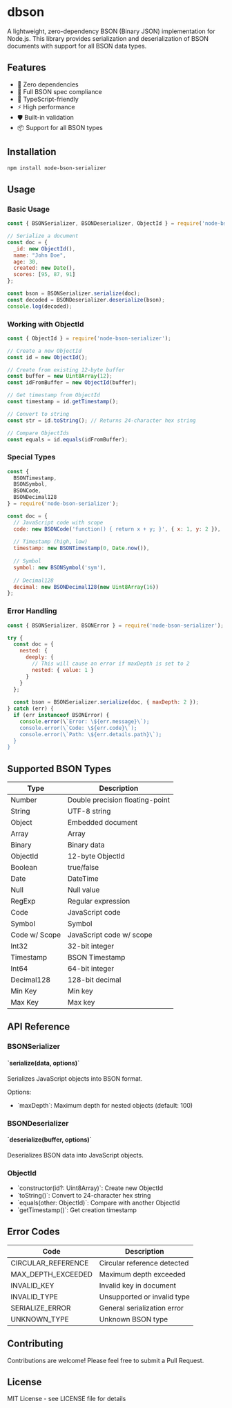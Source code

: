 # dbson
A lightweight, zero-dependency BSON (Binary JSON) implementation for Node.js. This library provides serialization and deserialization of BSON documents with support for all BSON data types.

## Features

- 🚀 Zero dependencies
- 💪 Full BSON spec compliance
- 🎯 TypeScript-friendly
- ⚡ High performance
- 🛡️ Built-in validation
- 📦 Support for all BSON types

## Installation

```bash
npm install node-bson-serializer
```

## Usage

### Basic Usage

```javascript
const { BSONSerializer, BSONDeserializer, ObjectId } = require('node-bson-serializer');

// Serialize a document
const doc = {
  _id: new ObjectId(),
  name: "John Doe",
  age: 30,
  created: new Date(),
  scores: [95, 87, 91]
};

const bson = BSONSerializer.serialize(doc);
const decoded = BSONDeserializer.deserialize(bson);
console.log(decoded);
```

### Working with ObjectId

```javascript
const { ObjectId } = require('node-bson-serializer');

// Create a new ObjectId
const id = new ObjectId();

// Create from existing 12-byte buffer
const buffer = new Uint8Array(12);
const idFromBuffer = new ObjectId(buffer);

// Get timestamp from ObjectId
const timestamp = id.getTimestamp();

// Convert to string
const str = id.toString(); // Returns 24-character hex string

// Compare ObjectIds
const equals = id.equals(idFromBuffer);
```

### Special Types

```javascript
const {
  BSONTimestamp,
  BSONSymbol,
  BSONCode,
  BSONDecimal128
} = require('node-bson-serializer');

const doc = {
  // JavaScript code with scope
  code: new BSONCode('function() { return x + y; }', { x: 1, y: 2 }),
  
  // Timestamp (high, low)
  timestamp: new BSONTimestamp(0, Date.now()),
  
  // Symbol
  symbol: new BSONSymbol('sym'),
  
  // Decimal128
  decimal: new BSONDecimal128(new Uint8Array(16))
};
```

### Error Handling

```javascript
const { BSONSerializer, BSONError } = require('node-bson-serializer');

try {
  const doc = {
    nested: {
      deeply: {
        // This will cause an error if maxDepth is set to 2
        nested: { value: 1 }
      }
    }
  };
  
  const bson = BSONSerializer.serialize(doc, { maxDepth: 2 });
} catch (err) {
  if (err instanceof BSONError) {
    console.error(\`Error: \${err.message}\`);
    console.error(\`Code: \${err.code}\`);
    console.error(\`Path: \${err.details.path}\`);
  }
}
```

## Supported BSON Types

| Type | Description |
|------|-------------|
| Number | Double precision floating-point |
| String | UTF-8 string |
| Object | Embedded document |
| Array | Array |
| Binary | Binary data |
| ObjectId | 12-byte ObjectId |
| Boolean | true/false |
| Date | DateTime |
| Null | Null value |
| RegExp | Regular expression |
| Code | JavaScript code |
| Symbol | Symbol |
| Code w/ Scope | JavaScript code w/ scope |
| Int32 | 32-bit integer |
| Timestamp | BSON Timestamp |
| Int64 | 64-bit integer |
| Decimal128 | 128-bit decimal |
| Min Key | Min key |
| Max Key | Max key |

## API Reference

### BSONSerializer

#### \`serialize(data, options)\`

Serializes JavaScript objects into BSON format.

Options:
- \`maxDepth\`: Maximum depth for nested objects (default: 100)

### BSONDeserializer

#### \`deserialize(buffer, options)\`

Deserializes BSON data into JavaScript objects.

### ObjectId

- \`constructor(id?: Uint8Array)\`: Create new ObjectId
- \`toString()\`: Convert to 24-character hex string
- \`equals(other: ObjectId)\`: Compare with another ObjectId
- \`getTimestamp()\`: Get creation timestamp

## Error Codes

| Code | Description |
|------|-------------|
| CIRCULAR_REFERENCE | Circular reference detected |
| MAX_DEPTH_EXCEEDED | Maximum depth exceeded |
| INVALID_KEY | Invalid key in document |
| INVALID_TYPE | Unsupported or invalid type |
| SERIALIZE_ERROR | General serialization error |
| UNKNOWN_TYPE | Unknown BSON type |

## Contributing

Contributions are welcome! Please feel free to submit a Pull Request.

## License

MIT License - see LICENSE file for details
